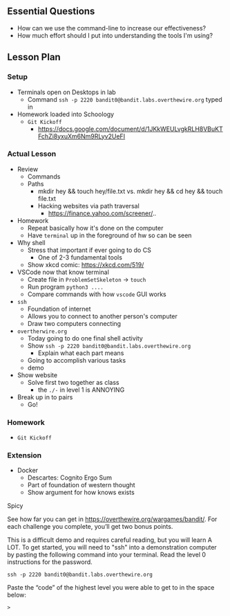 ## Essential Questions

- How can we use the command-line to increase our effectiveness?
- How much effort should I put into understanding the tools I'm using?

## Lesson Plan

### Setup

- Terminals open on Desktops in lab
    - Command `ssh -p 2220 bandit0@bandit.labs.overthewire.org` typed in
- Homework loaded into Schoology
    - `Git Kickoff`
        - https://docs.google.com/document/d/1JKkWEULvgkRLH8VBuKTFchZi8yxuXm6Nm9RLyv2UeFI

### Actual Lesson

- Review
    - Commands
    - Paths
        - mkdir hey && touch hey/file.txt vs. mkdir hey && cd hey && touch file.txt
        - Hacking websites via path traversal
            - https://finance.yahoo.com/screener/..
- Homework
    - Repeat basically how it's done on the computer
    - Have `terminal` up in the foreground of hw so can be seen
- Why shell
    - Stress that important if ever going to do CS
        - One of 2-3 fundamental tools
    - Show xkcd comic: https://xkcd.com/519/
- VSCode now that know terminal
    - Create file in `ProblemSetSkeleton` -> `touch`
    - Run program `python3 ....`
    - Compare commands with how `vscode` GUI works
- `ssh`
    - Foundation of internet
    - Allows you to connect to another person's computer
    - Draw two computers connecting
- `overtherwire.org`
    - Today going to do one final shell activity
    - Show `ssh -p 2220 bandit0@bandit.labs.overthewire.org`
        - Explain what each part means
    - Going to accomplish various tasks
    - demo
- Show website
    - Solve first two together as class
        - the `./-` in level 1 is ANNOYING
- Break up in to pairs
    - Go!

### Homework

- `Git Kickoff`

### Extension

- Docker
    - Descartes: Cognito Ergo Sum
    - Part of foundation of western thought
    - Show argument for how knows exists

Spicy

See how far you can get in https://overthewire.org/wargames/bandit/. For each challenge you complete, you’ll get two bonus points.

This is a difficult demo and requires careful reading, but you will learn A LOT. To get started, you will need to "ssh" into a demonstration computer by pasting the following command into your terminal. Read the level 0 instructions for the password.

```
ssh -p 2220 bandit0@bandit.labs.overthewire.org
```

Paste the “code” of the highest level you were able to get to in the space below:

	> 


